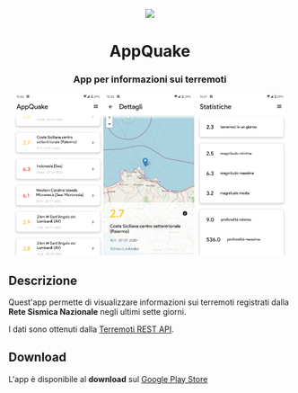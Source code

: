 <p align="center"><img src="https://github.com/mrgian/progetto-oop/raw/master/images/icons/icon.png" height=100></p>
<h1 align="center">AppQuake</h1>
<h3 align="center">
App per informazioni sui terremoti
</h3>


<p align="center"><img src="https://github.com/mrgian/appquake/raw/master/screenshot/screenshot_2.png" width="32%"><img src="https://github.com/mrgian/appquake/raw/master/screenshot/screenshot_3.png" width="32%"> <img src="https://github.com/mrgian/appquake/raw/master/screenshot/screenshot_4.png" width="32%"></p>

## Descrizione

Quest'app permette di visualizzare informazioni sui terremoti registrati dalla **Rete Sismica Nazionale** negli ultimi sette giorni.

I dati sono ottenuti dalla [Terremoti REST API](https://github.com/mrgian/progetto-oop).

## Download

L'app è disponibile al **download** sul [Google Play Store](https://play.google.com/store/apps/details?id=it.mrgian.appquake)

